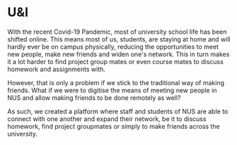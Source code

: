 # U&I

With the recent Covid-19 Pandemic, most of university school life has been shifted online. This means most of us, students, are staying at home and will hardly ever be on campus physically, reducing the opportunities to meet new people, make new friends and widen one's network. This in turn makes it a lot harder to find project group mates or even course mates to discuss homework and assignments with.

However, that is only a problem if we stick to the traditional way of making friends. What if we were to digitise the means of meeting new people in NUS and allow making friends to be done remotely as well?

As such, we created a platform where staff and students of NUS are able to connect with one another and expand their network, be it to discuss homework, find project groupmates or simply to make friends across the university.  


